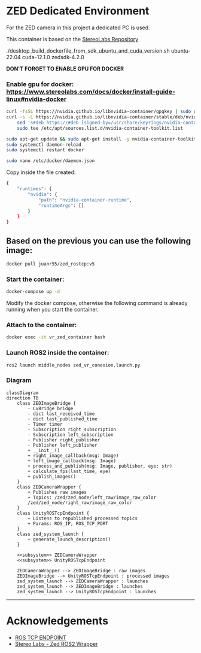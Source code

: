 # ZED Dedicated Environment

For the ZED camera in this project a dedicated PC is used.

This container is based on the [StereoLabs Repository](https://github.com/stereolabs/zed-ros2-wrapper/tree/master/docker)

./desktop_build_dockerfile_from_sdk_ubuntu_and_cuda_version.sh ubuntu-22.04 cuda-12.1.0 zedsdk-4.2.0


**DON'T FORGET TO ENABLE GPU FOR DOCKER** 
### Enable gpu for docker: https://www.stereolabs.com/docs/docker/install-guide-linux#nvidia-docker
```bash
curl -fsSL https://nvidia.github.io/libnvidia-container/gpgkey | sudo gpg --dearmor -o /usr/share/keyrings/nvidia-container-toolkit-keyring.gpg \
curl -s -L https://nvidia.github.io/libnvidia-container/stable/deb/nvidia-container-toolkit.list | \
    sed 's#deb https://#deb [signed-by=/usr/share/keyrings/nvidia-container-toolkit-keyring.gpg] https://#g' | \
    sudo tee /etc/apt/sources.list.d/nvidia-container-toolkit.list

sudo apt-get update && sudo apt-get install -y nvidia-container-toolkit
sudo systemctl daemon-reload
sudo systemctl restart docker

sudo nano /etc/docker/daemon.json
```

Copy inside the file created:

```bash
{
    "runtimes": {
        "nvidia": {
            "path": "nvidia-container-runtime",
            "runtimeArgs": []
        }
    }
}
```

## Based on the previous you can use the following image:
```bash
docker pull juanr55/zed_rostcp:v5 
```

### Start the container:
```bash
docker-compose up -d
```
Modify the docker compose, otherwise the following command is already running when you start the container.

### Attach to the container:
```bash
docker exec -it vr_zed_container bash
```

### Launch ROS2 inside the container:
```bash
ros2 launch middle_nodes zed_vr_conexion.launch.py
```

### Diagram

```mermaid
classDiagram
direction TB
    class ZEDImageBridge {
	    - CvBridge bridge
	    - dict last_received_time
	    - dict last_published_time
	    - Timer timer
	    - Subscription right_subscription
	    - Subscription left_subscription
	    - Publisher right_publisher
	    - Publisher left_publisher
	    + __init__()
	    + right_image_callback(msg: Image)
	    + left_image_callback(msg: Image)
	    + process_and_publish(msg: Image, publisher, eye: str)
	    + calculate_fps(last_time, eye)
	    + publish_images()
    }
    class ZEDCameraWrapper {
	    + Publishes raw images
	    + Topics: /zed/zed_node/left_raw/image_raw_color
	    /zed/zed_node/right_raw/image_raw_color
    }
    class UnityROSTcpEndpoint {
	    + Listens to republished processed topics
	    + Params: ROS_IP, ROS_TCP_PORT
    }
    class zed_system_launch {
	    + generate_launch_description()
    }

	<<subsystem>> ZEDCameraWrapper
	<<subsystem>> UnityROSTcpEndpoint

    ZEDCameraWrapper --> ZEDImageBridge : raw images
    ZEDImageBridge --> UnityROSTcpEndpoint : processed images
    zed_system_launch --> ZEDCameraWrapper : launches
    zed_system_launch --> ZEDImageBridge : launches
    zed_system_launch --> UnityROSTcpEndpoint : launches
```

---
# Acknowledgements

- [ROS TCP ENDPOINT](https://github.com/Unity-Technologies/ROS-TCP-Endpoint/tree/main-ros2?tab=readme-ov-file)
- [Stereo Labs - Zed ROS2 Wrapper](https://github.com/stereolabs/zed-ros2-wrapper)
